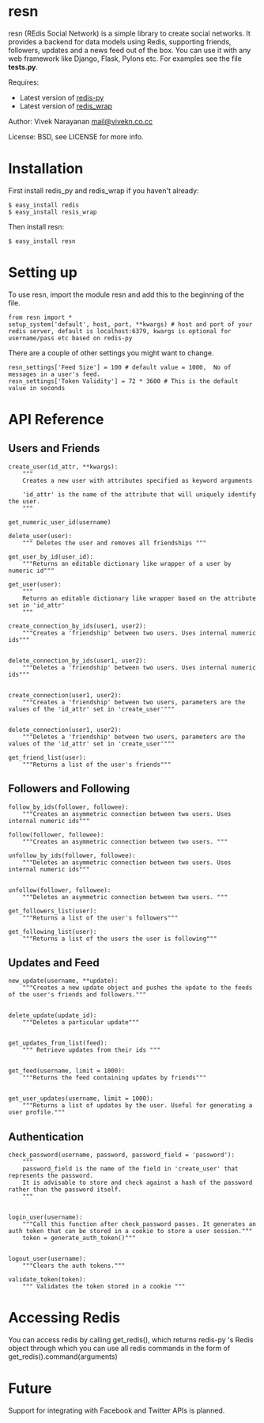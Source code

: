 resn
====
resn (REdis Social Network) is a simple library to create social networks. It provides a backend for data models using Redis, supporting friends, followers, updates and a news feed out of the box. You can use it with any web framework like Django, Flask, Pylons etc. For examples see the file **tests.py**. 

Requires:

* Latest version of [redis-py](http://github.com/andymccurdy/redis-py)
* Latest version of [redis_wrap](http://github.com/amix/redis_wrap)

Author: Vivek Narayanan <mail@vivekn.co.cc> 

License: BSD, see LICENSE for more info.

Installation
====
First install redis_py and redis_wrap if you haven't already:

    $ easy_install redis
    $ easy_install resis_wrap

Then install resn:

    $ easy_install resn


Setting up
====
To use resn, import the module resn and add this to the beginning of the file.
    
    from resn import *
    setup_system('default', host, port, **kwargs) # host and port of your redis server, default is localhost:6379, kwargs is optional for username/pass etc based on redis-py

There are a couple of other settings you might want to change.
    
    resn_settings['Feed Size'] = 100 # default value = 1000,  No of messages in a user's feed.
    resn_settings['Token Validity'] = 72 * 3600 # This is the default value in seconds



API Reference
====

Users and Friends
------
    create_user(id_attr, **kwargs):
	    """
	    Creates a new user with attributes specified as keyword arguments

	    'id_attr' is the name of the attribute that will uniquely identify the user.
	    """
	   
    get_numeric_user_id(username)

    delete_user(user):
	    """ Deletes the user and removes all friendships """
	   
    get_user_by_id(user_id):
	    """Returns an editable dictionary like wrapper of a user by numeric id"""
	    
    get_user(user):
	    """
	    Returns an editable dictionary like wrapper based on the attribute set in 'id_attr'
	    """
	  
    create_connection_by_ids(user1, user2):
	    """Creates a 'friendship' between two users. Uses internal numeric ids"""
	   

    delete_connection_by_ids(user1, user2):
	    """Deletes a 'friendship' between two users. Uses internal numeric ids"""
	    

    create_connection(user1, user2):
	    """Creates a 'friendship' between two users, parameters are the values of the 'id_attr' set in 'create_user'"""
	   
	    
    delete_connection(user1, user2):
	    """Deletes a 'friendship' between two users, parameters are the values of the 'id_attr' set in 'create_user'"""
	  
    get_friend_list(user):
	    """Returns a list of the user's friends"""
 

Followers and Following
----

    follow_by_ids(follower, followee):
	    """Creates an asymmetric connection between two users. Uses internal numeric ids"""

    follow(follower, followee):
	    """Creates an asymmetric connection between two users. """

    unfollow_by_ids(follower, followee):
	    """Deletes an asymmetric connection between two users. Uses internal numeric ids"""

	    
    unfollow(follower, followee):
	    """Deletes an asymmetric connection between two users. """

    get_followers_list(user):
	    """Returns a list of the user's followers"""
	  
    get_following_list(user):
	    """Returns a list of the users the user is following"""

Updates and Feed
----


    new_update(username, **update):
	    """Creates a new update object and pushes the update to the feeds of the user's friends and followers."""
	  
	    
    delete_update(update_id):
	    """Deletes a particular update"""
	    

    get_updates_from_list(feed):
	    """ Retrieve updates from their ids """
	   

    get_feed(username, limit = 1000):
	    """Returns the feed containing updates by friends"""
	   

    get_user_updates(username, limit = 1000):
	    """Returns a list of updates by the user. Useful for generating a user profile."""


Authentication
----

    check_password(username, password, password_field = 'password'):
	    """
	    password_field is the name of the field in 'create_user' that represents the password.
	    It is advisable to store and check against a hash of the password rather than the password itself.
	    """


    login_user(username):
	    """Call this function after check_password passes. It generates an auth token that can be stored in a cookie to store a user session."""
	    token = generate_auth_token()"""
	   

    logout_user(username):
	    """Clears the auth tokens."""
	    
    validate_token(token):
	    """ Validates the token stored in a cookie """

Accessing Redis
====
You can access redis by calling get_redis(), which returns redis-py 's Redis object through which you can use all redis commands in the form of
    get_redis().command(arguments)

Future
====
Support for integrating with Facebook and Twitter APIs is planned.
